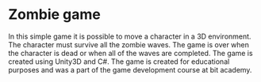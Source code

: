 # Zombie game
In this simple game it is possible to move a character in a 3D environment. The character must survive all the zombie waves. The game is over when the character is dead or when all of the waves are completed. The game is created using Unity3D and C#. The game is created for educational purposes and was a part of the game development course at bit academy.